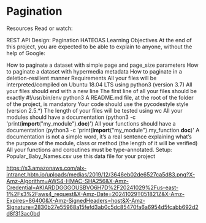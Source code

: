 # Pagination
Resources
Read or watch:

REST API Design: Pagination
HATEOAS
Learning Objectives
At the end of this project, you are expected to be able to explain to anyone, without the help of Google:

How to paginate a dataset with simple page and page_size parameters
How to paginate a dataset with hypermedia metadata
How to paginate in a deletion-resilient manner
Requirements
All your files will be interpreted/compiled on Ubuntu 18.04 LTS using python3 (version 3.7)
All your files should end with a new line
The first line of all your files should be exactly #!/usr/bin/env python3
A README.md file, at the root of the folder of the project, is mandatory
Your code should use the pycodestyle style (version 2.5.*)
The length of your files will be tested using wc
All your modules should have a documentation (python3 -c 'print(__import__("my_module").__doc__)')
All your functions should have a documentation (python3 -c 'print(__import__("my_module").my_function.__doc__)'
A documentation is not a simple word, it’s a real sentence explaining what’s the purpose of the module, class or method (the length of it will be verified)
All your functions and coroutines must be type-annotated.
Setup: Popular_Baby_Names.csv
use this data file for your project


https://s3.amazonaws.com/alx-intranet.hbtn.io/uploads/medias/2019/12/3646eb02de6527ca5d83.png?X-Amz-Algorithm=AWS4-HMAC-SHA256&X-Amz-Credential=AKIARDDGGGOUSBVO6H7D%2F20241029%2Fus-east-1%2Fs3%2Faws4_request&X-Amz-Date=20241029T051821Z&X-Amz-Expires=86400&X-Amz-SignedHeaders=host&X-Amz-Signature=2830b27e55968a15fefd3ab0c5dc85470fa6a6954d5fcabb692d2d8f313ac0bd
